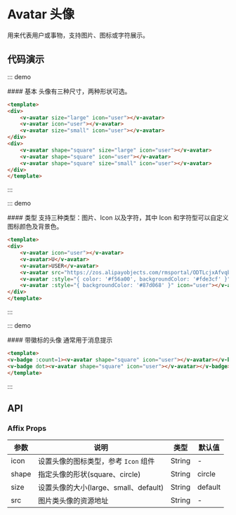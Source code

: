 <style scoped>
.box-demo .ant-avatar {
    margin-right: 16px;
}
</style>

# Avatar 头像

用来代表用户或事物，支持图片、图标或字符展示。

## 代码演示

::: demo
<summary>
  #### 基本
  头像有三种尺寸，两种形状可选。
</summary>

```html
<template>
<div>
    <v-avatar size="large" icon="user"></v-avatar>
    <v-avatar icon="user"></v-avatar>
    <v-avatar size="small" icon="user"></v-avatar>
</div>
<div>
    <v-avatar shape="square" size="large" icon="user"></v-avatar>
    <v-avatar shape="square" icon="user"></v-avatar>
    <v-avatar shape="square" size="small" icon="user"></v-avatar>
</div>
</template>
```
:::

::: demo
<summary>
  #### 类型
  支持三种类型：图片、Icon 以及字符，其中 Icon 和字符型可以自定义图标颜色及背景色。
</summary>

```html
<template>
<div>
    <v-avatar icon="user"></v-avatar>
    <v-avatar>U</v-avatar>
    <v-avatar>USER</v-avatar>
    <v-avatar src="https://zos.alipayobjects.com/rmsportal/ODTLcjxAfvqbxHnVXCYX.png"></v-avatar>
    <v-avatar :style="{ color: '#f56a00', backgroundColor: '#fde3cf' }">U</v-avatar>
    <v-avatar :style="{ backgroundColor: '#87d068' }" icon="user"></v-avatar>
</div>
</template>
```
:::

::: demo
<summary>
  #### 带徽标的头像
  通常用于消息提示
</summary>

```html
<template>
<v-badge :count=1><v-avatar shape="square" icon="user"></v-avatar></v-badge>
<v-badge dot><v-avatar shape="square" icon="user"></v-avatar></v-badge>
</template>
```
:::

## API

### Affix Props
| 参数        | 说明           | 类型               | 默认值       |
|------------|----------------|-------------------|-------------|
| icon    | 设置头像的图标类型，参考 `Icon` 组件 | String | - |
| shape | 指定头像的形状(square、circle)	 | String | circle |
| size    | 设置头像的大小(large、small、default) | String | default |
| src | 图片类头像的资源地址	 | String | - |
